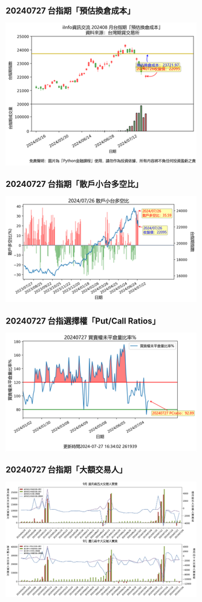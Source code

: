 ## 20240727 台指期「預估換倉成本」
![](images/txfcost.png)

## 20240727 台指期「散戶小台多空比」
![](images/bbiri.png)

## 20240727 台指選擇權「Put/Call Ratios」
![](images/pcratio.png)

## 20240727 台指期「大額交易人」
![](images/blocktrade.png)

